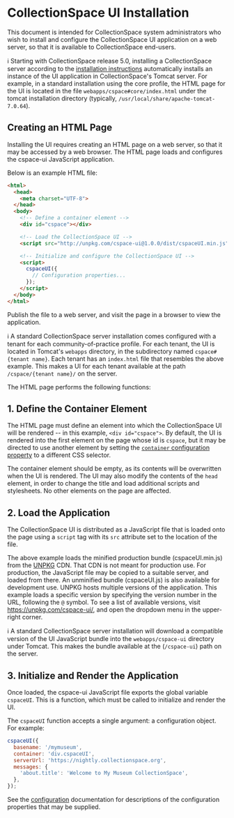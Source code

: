 # CollectionSpace UI Installation

This document is intended for CollectionSpace system administrators who wish to install and configure the CollectionSpace UI application on a web server, so that it is available to CollectionSpace end-users.

ℹ️ Starting with CollectionSpace release 5.0, installing a CollectionSpace server according to the [installation instructions](https://wiki.collectionspace.org/display/UNRELEASED/Installing+CollectionSpace) automatically installs an instance of the UI application in CollectionSpace's Tomcat server. For example, in a standard installation using the core profile, the HTML page for the UI is located in the file `webapps/cspace#core/index.html` under the tomcat installation directory (typically, `/usr/local/share/apache-tomcat-7.0.64`).

## Creating an HTML Page

Installing the UI requires creating an HTML page on a web server, so that it may be accessed by a web browser. The HTML page loads and configures the cspace-ui JavaScript application.

Below is an example HTML file:

```HTML
<html>
  <head>
    <meta charset="UTF-8">
  </head>
  <body>
    <!-- Define a container element -->
    <div id="cspace"></div>

    <!-- Load the CollectionSpace UI -->
    <script src="http://unpkg.com/cspace-ui@1.0.0/dist/cspaceUI.min.js"></script>

    <!-- Initialize and configure the CollectionSpace UI -->
    <script>
      cspaceUI({
        // Configuration properties...
      });
    </script>
  </body>
</html>
```

Publish the file to a web server, and visit the page in a browser to view the application.

ℹ️ A standard CollectionSpace server installation comes configured with a tenant for each community-of-practice profile. For each tenant, the UI is located in Tomcat's `webapps` directory, in the subdirectory named `cspace#{tenant name}`. Each tenant has an `index.html` file that resembles the above example. This makes a UI for each tenant available at the path `/cspace/{tenant name}/` on the server.

The HTML page performs the following functions:

## 1. Define the Container Element

The HTML page must define an element into which the CollectionSpace UI will be rendered -- in this example, `<div id="cspace">`. By default, the UI is rendered into the first element on the page whose id is `cspace`, but it may be directed to use another element by setting the [`container` configuration property](../configuration#container) to a different CSS selector.

The container element should be empty, as its contents will be overwritten when the UI is rendered. The UI may also modify the contents of the `head` element, in order to change the title and load additional scripts and stylesheets. No other elements on the page are affected.

## 2. Load the Application

The CollectionSpace UI is distributed as a JavaScript file that is loaded onto the page using a `script` tag with its `src` attribute set to the location of the file.

The above example loads the minified production bundle (cspaceUI.min.js) from the [UNPKG](https://unpkg.com) CDN. That CDN is not meant for production use. For production, the JavaScript file may be copied to a suitable server, and loaded from there. An unminified bundle (cspaceUI.js) is also available for development use. UNPKG hosts multiple versions of the application. This example loads a specific version by specifying the version number in the URL, following the `@` symbol. To see a list of available versions, visit https://unpkg.com/cspace-ui/, and open the dropdown menu in the upper-right corner.

ℹ️ A standard CollectionSpace server installation will download a compatible version of the UI JavaScript bundle into the `webapps/cspace-ui` directory under Tomcat. This makes the bundle available at the (`/cspace-ui`) path on the server.

## 3. Initialize and Render the Application

Once loaded, the cspace-ui JavaScript file exports the global variable `cspaceUI`. This is a function, which must be called to initialize and render the UI.

The `cspaceUI` function accepts a single argument: a configuration object. For example:

```JavaScript
cspaceUI({
  basename: '/mymuseum',
  container: 'div.cspaceUI',
  serverUrl: 'https://nightly.collectionspace.org',
  messages: {
    'about.title': 'Welcome to My Museum CollectionSpace',
  },
});
```

See the [configuration](../configuration) documentation for descriptions of the configuration properties that may be supplied.
